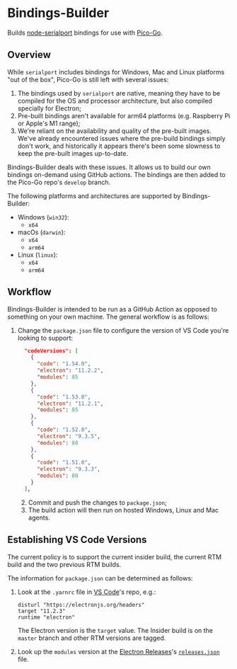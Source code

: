 # Bindings-Builder
Builds [node-serialport](https://serialport.io/) bindings for use with [Pico-Go](https://github.com/cpwood/Pico-Go).

## Overview

While `serialport` includes bindings for Windows, Mac and Linux platforms "out of the box", Pico-Go is still left with several issues:

1. The bindings used by `serialport` are native, meaning they have to be compiled for the OS and processor architecture, but also compiled specially for Electron;
2. Pre-built bindings aren't available for arm64 platforms (e.g. Raspberry Pi or Apple's M1 range);
3. We're reliant on the availability and quality of the pre-built images. We've already encountered issues where the pre-build bindings simply don't work, and historically it appears there's been some slowness to keep the pre-built images up-to-date.

Bindings-Builder deals with these issues. It allows us to build our own bindings on-demand using GitHub actions. The bindings are then added to the Pico-Go repo's `develop` branch.

The following platforms and architectures are supported by Bindings-Builder:

* Windows (`win32`):
  * `x64`
* macOs (`darwin`):
  * `x64`
  * `arm64`
* Linux (`linux`):
  * `x64`
  * `arm64`

## Workflow

Bindings-Builder is intended to be run as a GitHub Action as opposed to something on your own machine. The general workflow is as follows:

1. Change the `package.json` file to configure the version of VS Code you're looking to support:

   ```json
     "codeVersions": [
       {
         "code": "1.54.0",
         "electron": "11.2.2",
         "modules": 85
       },
       {
         "code": "1.53.0",
         "electron": "11.2.1",
         "modules": 85
       },
       {
         "code": "1.52.0",
         "electron": "9.3.5",
         "modules": 80
       },
       {
         "code": "1.51.0",
         "electron": "9.3.3",
         "modules": 80
       }
     ],
   ```

   2. Commit and push the changes to `package.json`;
   3. The build action will then run on hosted Windows, Linux and Mac agents.

## Establishing VS Code Versions

The current policy is to support the current insider build, the current RTM build and the two previous RTM builds.

The information for `package.json` can be determined as follows:

1. Look at the `.yarnrc` file in [VS Code](https://github.com/microsoft/vscode)'s repo, e.g.:

   ```
   disturl "https://electronjs.org/headers"
   target "11.2.3"
   runtime "electron"
   ```

   The Electron version is the `target` value. The Insider build is on the `master` branch and other RTM versions are tagged.

2. Look up the `modules` version at the [Electron Releases](https://releases.electronjs.org/)'s [`releases.json`](https://releases.electronjs.org/releases.json) file.